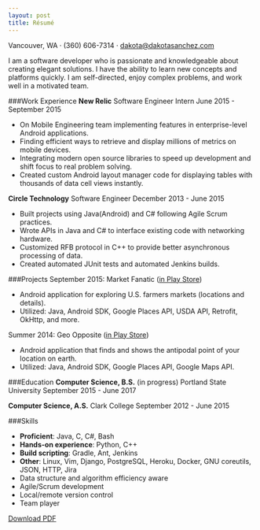 ```yaml
---
layout: post
title: Résumé
---
```


Vancouver, WA &middot; (360) 606-7314 &middot; <a href="mailto:dakota@dakotasanchez.com">dakota@dakotasanchez.com</a>

I am a software developer who is passionate and knowledgeable about creating elegant solutions. I have the ability to learn new concepts and platforms quickly. I am self-directed, enjoy complex problems, and work well in a motivated team.

###Work Experience
<strong>New Relic</strong>
Software Engineer Intern
June 2015 - September 2015

- On Mobile Engineering team implementing features in enterprise-level Android applications.
- Finding efficient ways to retrieve and display millions of metrics on mobile devices.
- Integrating modern open source libraries to speed up development and shift focus to real problem solving.
- Created custom Android layout manager code for displaying tables with thousands of data cell views instantly.

<strong>Circle Technology</strong>
Software Engineer
December 2013 - June 2015

- Built projects using Java(Android) and C# following Agile Scrum practices.
- Wrote APIs in Java and C# to interface existing code with networking hardware.
- Customized RFB protocol in C++ to provide better asynchronous processing of data.
- Created automated JUnit tests and automated Jenkins builds.

###Projects
September 2015: Market Fanatic (<a href="https://play.google.com/store/apps/details?id=com.sanchez.fmf">in Play Store</a>)
- Android application for exploring U.S. farmers markets (locations and details).
- Utilized: Java, Android SDK, Google Places API, USDA API, Retrofit, OkHttp, and more.

Summer 2014: Geo Opposite (<a href="https://play.google.com/store/apps/details?id=com.sanchez.geoopposite">in Play Store</a>)
- Android application that finds and shows the antipodal point of your location on earth.
- Utilized: Java, Android SDK, Google Places API, Google Maps API.

###Education
<strong>Computer Science, B.S.</strong> (in progress)
Portland State University
September 2015 - June 2017

<strong>Computer Science, A.S.</strong>
Clark College
September 2012 - June 2015

###Skills
- <strong>Proficient</strong>: Java, C, C#, Bash
- <strong>Hands-on experience</strong>: Python, C++
- <strong>Build scripting</strong>: Gradle, Ant, Jenkins
- <strong>Other</strong>: Linux, Vim, Django, PostgreSQL, Heroku, Docker, GNU coreutils,
JSON, HTTP, Jira
- Data structure and algorithm efficiency aware
- Agile/Scrum development
- Local/remote version control
- Team player

<a href="files/SanchezDakotaResume.pdf">Download PDF</a>
